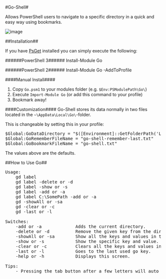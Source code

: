 #Go-Shell#

Allows PowerShell users to navigate to a specific directory in a quick and easy way using bookmarks.

![image](https://dl.dropboxusercontent.com/u/38619078/images/Go-Shell.gif)

##Installation##

If you have [PsGet](http://psget.net/) installed you can simply execute the following:

######PowerShell 3######
	Install-Module Go

######PowerShell 2######
	Install-Module Go -AddToProfile

####Manual Install####

1. Copy `Go.psm1` to your modules folder (e.g. `$Env:PSModulePath\Go\`)
2. Execute `Import-Module Go` (or add this command to your profile)
3. Bookmark away!

####Customization####
Go-Shell stores its data normally in two files located in the `~\AppData\Local\Go\`-folder.

This is changeable by setting this in your profile:

<pre>$Global:GoDataDirectory = "$([Environment]::GetFolderPath('LocalApplicationData'))\Go\"
$Global:GoRememberFileName = "go-shell-remember-last.txt"
$Global:GoBookmarkFileName = "go-shell.txt"
</pre>

The values above are the defaults.

##How to Use Go##

<pre>Usage:
    gd label
    gd label -delete or -d
    gd label -show or -s
    gd label -add or -a
    gd label C:\SomePath -add or -a
    gd -showAll or -sa
    gd -clear or -c
    gd -last or -l

Switches:
    -add or -a             Adds the current directory.
    -delete or -d          Remove the given key from the directory.
    -showAll or -sa        Show all the keys and values in the directory.
    -show or -s            Show the specific key and value.
    -clear or -c           Clears all the keys and values in the directory.
    -last or -l            Goes to the last used go key.
    -help or -h            Displays this screen.

Tips:
    - Pressing the tab button after a few letters will auto fill the rest of the bookmark keyword.</pre>
